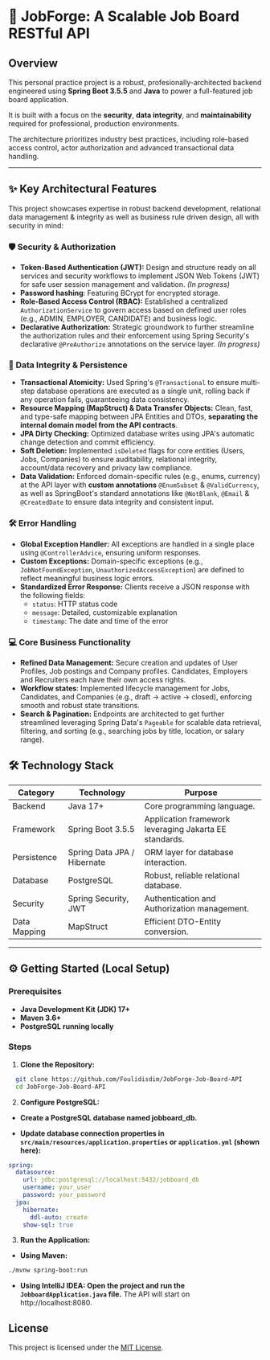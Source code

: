 # 🚀 JobForge: A Scalable Job Board RESTful API

## Overview
This personal practice project is a robust, profesionally-architected backend engineered using **Spring Boot 3.5.5** and **Java** to power a full-featured job board application.  

It is built with a focus on the **security**, **data integrity**, and **maintainability** required for professional, production environments.

The architecture prioritizes industry best practices, including role-based access control, actor authorization and advanced transactional data handling.

---

## ✨ Key Architectural Features
This project showcases expertise in robust backend development, relational data management & integrity as well as business rule driven design, all with security in mind:

### 🛡️ Security & Authorization
- **Token-Based Authentication (JWT):** Design and structure ready on all services and security workflows to implement JSON Web Tokens (JWT) for safe user session management and validation. *(In progress)*
- **Password hashing**: Featuring BCrypt for encrypted storage.
- **Role-Based Access Control (RBAC):** Established a centralized `AuthorizationService` to govern access based on defined user roles (e.g., ADMIN, EMPLOYER, CANDIDATE) and business logic.
- **Declarative Authorization:** Strategic groundwork to further streamline the authorization rules and their enforcement using Spring Security's declarative `@PreAuthorize` annotations on the service layer. *(In progress)*

### 💾 Data Integrity & Persistence
- **Transactional Atomicity:** Used Spring's `@Transactional` to ensure multi-step database operations are executed as a single unit, rolling back if any operation fails, guaranteeing data consistency.
- **Resource Mapping (MapStruct) & Data Transfer Objects:** Clean, fast, and type-safe mapping between JPA Entities and DTOs, **separating the internal domain model from the API contracts**.
- **JPA Dirty Checking:** Optimized database writes using JPA's automatic change detection and commit efficiency.
- **Soft Deletion:** Implemented `isDeleted` flags for core entities (Users, Jobs, Companies) to ensure auditability, relational integrity, account/data recovery and privacy law compliance.
- **Data Validation:** Enforced domain-specific rules (e.g., enums, currency) at the API layer with **custom annotations** `@EnumSubset` & `@ValidCurrency`, as well as SpringBoot's standard annotations like `@NotBlank`, `@Email` & `@CreatedDate` to ensure data integrity and consistent input.

### 🛠️ Error Handling
- **Global Exception Handler:** All exceptions are handled in a single place using `@ControllerAdvice`, ensuring uniform responses.
- **Custom Exceptions:** Domain-specific exceptions (e.g., `JobNotFoundException`, `UnauthorizedAccessException`) are defined to reflect meaningful business logic errors.
- **Standardized Error Response:** Clients receive a JSON response with the following fields:
  - `status`: HTTP status code
  - `message`: Detailed, customizable explanation
  - `timestamp`: The date and time of the error

### 💻 Core Business Functionality
- **Refined Data Management:** Secure creation and updates of User Profiles, Job postings and Company profiles. Candidates, Employers and Recruiters each have their own access rights.
- **Workflow states**: Implemented lifecycle management for Jobs, Candidates, and Companies (e.g., draft → active → closed), enforcing smooth and robust state transitions.
- **Search & Pagination:** Endpoints are architected to get further streamlined leveraging Spring Data's `Pageable` for scalable data retrieval, filtering, and sorting (e.g., searching jobs by title, location, or salary range).

## 🛠️ Technology Stack

| Category      | Technology                | Purpose                                                |
|---------------|---------------------------|--------------------------------------------------------|
| Backend       | Java 17+                  | Core programming language.                             |
| Framework     | Spring Boot 3.5.5         | Application framework leveraging Jakarta EE standards. |
| Persistence   | Spring Data JPA / Hibernate | ORM layer for database interaction.                  |
| Database      | PostgreSQL                | Robust, reliable relational database.                 |
| Security      | Spring Security, JWT      | Authentication and Authorization management.          |
| Data Mapping  | MapStruct                 | Efficient DTO-Entity conversion.                   |

---

## ⚙️ Getting Started (Local Setup)

### Prerequisites
- **Java Development Kit (JDK) 17+**
- **Maven 3.6+**
- **PostgreSQL running locally**

### Steps

1. **Clone the Repository:**
```bash
  git clone https://github.com/Foulidisdim/JobForge-Job-Board-API
  cd JobForge-Job-Board-API
```
2. **Configure PostgreSQL:**

- **Create a PostgreSQL database named jobboard_db.**

- **Update database connection properties in `src/main/resources/application.properties` or `application.yml` (shown here):**

```yaml
spring:
  datasource:
    url: jdbc:postgresql://localhost:5432/jobboard_db
    username: your_user
    password: your_password
  jpa:
    hibernate:
      ddl-auto: create
    show-sql: true
```
3. **Run the Application:**

- **Using Maven:**
```bash
./mvnw spring-boot:run
```
- **Using IntelliJ IDEA: Open the project and run the `JobboardApplication.java` file.**
The API will start on http://localhost:8080.

## License
This project is licensed under the [MIT License](https://opensource.org/licenses/MIT).

